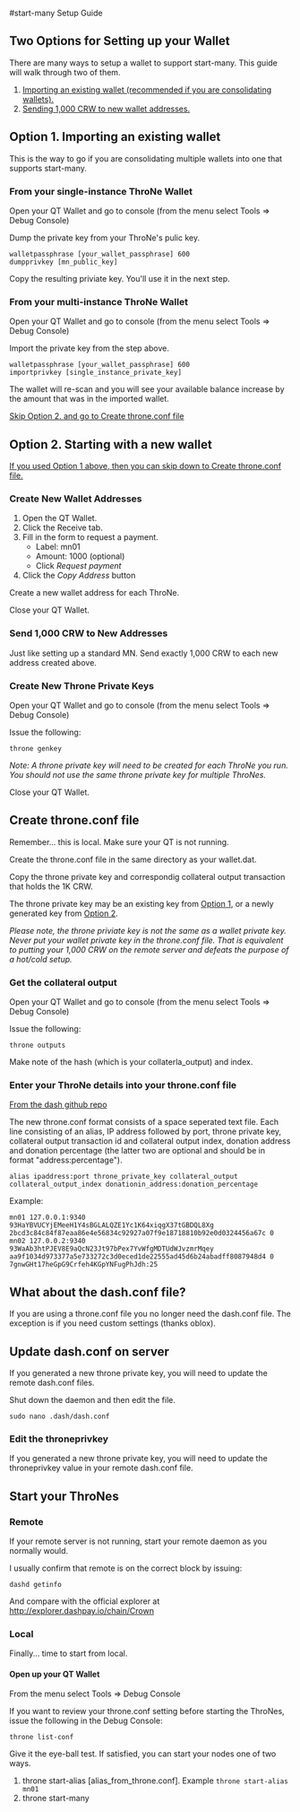 #start-many Setup Guide

## Two Options for Setting up your Wallet
There are many ways to setup a wallet to support start-many. This guide will walk through two of them.

1. [Importing an existing wallet (recommended if you are consolidating wallets).](#option1)
2. [Sending 1,000 CRW to new wallet addresses.](#option2)

## <a name="option1"></a>Option 1. Importing an existing wallet

This is the way to go if you are consolidating multiple wallets into one that supports start-many. 

### From your single-instance ThroNe Wallet

Open your QT Wallet and go to console (from the menu select Tools => Debug Console)

Dump the private key from your ThroNe's pulic key.

```
walletpassphrase [your_wallet_passphrase] 600
dumpprivkey [mn_public_key]
```

Copy the resulting priviate key. You'll use it in the next step.

### From your multi-instance ThroNe Wallet

Open your QT Wallet and go to console (from the menu select Tools => Debug Console)

Import the private key from the step above.

```
walletpassphrase [your_wallet_passphrase] 600
importprivkey [single_instance_private_key]
```

The wallet will re-scan and you will see your available balance increase by the amount that was in the imported wallet.

[Skip Option 2. and go to Create throne.conf file](#throneconf)

## <a name="option2"></a>Option 2. Starting with a new wallet

[If you used Option 1 above, then you can skip down to Create throne.conf file.](#throneconf)

### Create New Wallet Addresses

1. Open the QT Wallet.
2. Click the Receive tab.
3. Fill in the form to request a payment.
    * Label: mn01
    * Amount: 1000 (optional)
    * Click *Request payment*
5. Click the *Copy Address* button

Create a new wallet address for each ThroNe.

Close your QT Wallet.

### Send 1,000 CRW to New Addresses

Just like setting up a standard MN. Send exactly 1,000 CRW to each new address created above.

### Create New Throne Private Keys

Open your QT Wallet and go to console (from the menu select Tools => Debug Console)

Issue the following:

```throne genkey```

*Note: A throne private key will need to be created for each ThroNe you run. You should not use the same throne private key for multiple ThroNes.*

Close your QT Wallet.

## <a name="throneconf"></a>Create throne.conf file

Remember... this is local. Make sure your QT is not running.

Create the throne.conf file in the same directory as your wallet.dat.

Copy the throne private key and correspondig collateral output transaction that holds the 1K CRW.

The throne private key may be an existing key from [Option 1](#option1), or a newly generated key from [Option 2](#option2). 

*Please note, the throne priviate key is not the same as a wallet private key. Never put your wallet private key in the throne.conf file. That is equivalent to putting your 1,000 CRW on the remote server and defeats the purpose of a hot/cold setup.*

### Get the collateral output

Open your QT Wallet and go to console (from the menu select Tools => Debug Console)

Issue the following:

```throne outputs```

Make note of the hash (which is your collaterla_output) and index.

### Enter your ThroNe details into your throne.conf file
[From the dash github repo](https://github.com/darkcoin/darkcoin/blob/master/doc/throne_conf.md)

The new throne.conf format consists of a space seperated text file. Each line consisting of an alias, IP address followed by port, throne private key, collateral output transaction id and collateral output index, donation address and donation percentage (the latter two are optional and should be in format "address:percentage").

```
alias ipaddress:port throne_private_key collateral_output collateral_output_index donationin_address:donation_percentage
```



Example:

```
mn01 127.0.0.1:9340 93HaYBVUCYjEMeeH1Y4sBGLALQZE1Yc1K64xiqgX37tGBDQL8Xg 2bcd3c84c84f87eaa86e4e56834c92927a07f9e18718810b92e0d0324456a67c 0
mn02 127.0.0.2:9340 93WaAb3htPJEV8E9aQcN23Jt97bPex7YvWfgMDTUdWJvzmrMqey aa9f1034d973377a5e733272c3d0eced1de22555ad45d6b24abadff8087948d4 0 7gnwGHt17heGpG9Crfeh4KGpYNFugPhJdh:25
```

## What about the dash.conf file?

If you are using a throne.conf file you no longer need the dash.conf file. The exception is if you need custom settings (thanks oblox). 

## Update dash.conf on server

If you generated a new throne private key, you will need to update the remote dash.conf files.

Shut down the daemon and then edit the file.

```sudo nano .dash/dash.conf```

### Edit the throneprivkey
If you generated a new throne private key, you will need to update the throneprivkey value in your remote dash.conf file.

## Start your ThroNes

### Remote

If your remote server is not running, start your remote daemon as you normally would. 

I usually confirm that remote is on the correct block by issuing:

```dashd getinfo```

And compare with the official explorer at http://explorer.dashpay.io/chain/Crown

### Local

Finally... time to start from local.

#### Open up your QT Wallet

From the menu select Tools => Debug Console

If you want to review your throne.conf setting before starting the ThroNes, issue the following in the Debug Console:

```throne list-conf```

Give it the eye-ball test. If satisfied, you can start your nodes one of two ways.

1. throne start-alias [alias_from_throne.conf]. Example ```throne start-alias mn01```
2. throne start-many
